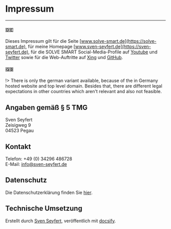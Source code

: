 # <i class="fas fa-caret-down"></i> Impressum

---

<!-- tabs:start -->

#### **:de:**

Dieses Impressum gilt für die Seite [www.solve-smart.de](https://solve-smart.de), für meine Homepage [www.sven-seyfert.de](https://sven-seyfert.de), für die SOLVE SMART Social-Media-Profile auf [Youtube](https://www.youtube.com/channel/UCjPiWdl_h1CoYhZXaEC_AwA) und [Twitter](https://twitter.com/Sven_Seyfert) sowie für die Web-Auftritte auf [Xing](https://www.xing.com/profile/Sven_Seyfert) und [GitHub](https://github.com/sven-seyfert).

#### **:uk:**

!> There is only the german variant available, because of the in Germany hosted website and top level domain. Besides that, there are different legal expectations in other countries which aren't relevant and also not feasible.

<!-- tabs:end -->

## Angaben gemäß § 5 TMG

Sven Seyfert<br>
Zeisigweg 9<br>
04523 Pegau<br>

## Kontakt

Telefon: +49 (0) 34296 486728<br>
E-Mail: info@sven-seyfert.de

## Datenschutz

Die Datenschutzerklärung finden Sie [hier](de/datenschutz).


## Technische Umsetzung

Erstellt durch [Sven Seyfert](https://sven-seyfert.de), veröffentlich mit [docsify](https://github.com/docsifyjs/docsify).
